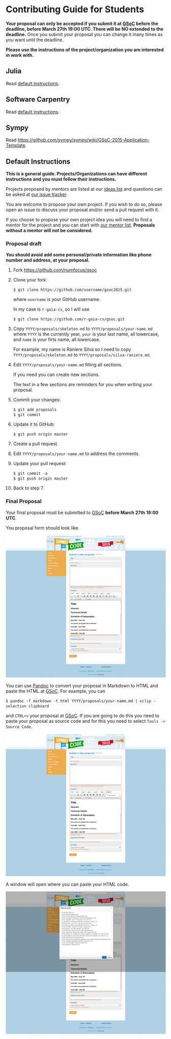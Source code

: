 # Contributing Guide for Students

**Your proposal can only be accepted if you submit it
at [GSoC][] before the deadline,
before March 27th 19:00 UTC.
There will be NO extended to the deadline.**
Once you submit your proposal you can change it
many times as you want until the deadline.

**Please use the instructions of the project/organization
you are interested in work with.**

## Julia

Read [default instructions](#default-instructions).

## Software Carpentry

Read [default instructions](#default-instructions).

## Sympy

Read https://github.com/sympy/sympy/wiki/GSoC-2015-Application-Template.

## Default Instructions

**This is a general guide.
Projects/Organizations can have different instructions
and you must follow their instructions.**

Projects proposed by mentors are listed at our [ideas list][IL] and
questions can be asked at [our issue tracker][issues].

You are welcome to propose your own project. If you wish to do so, please
open an issue to discuss your proposal and/or send a pull request with it.

If you choose to propose your own project idea you will need to find
a mentor for the project
and you can start with [our mentor list][ML].
**Proposals without a mentor will not be considered.**

### Proposal draft

**You should avoid add some personal/private information
like phone number and address, at your proposal.**

1.  Fork https://github.com/numfocus/gsoc

2.  Clone your fork:

    ~~~
    $ git clone https://github.com/username/gsoc2015.git
    ~~~

    where `username` is your GitHub username.

    In my case is `r-gaia-cs`, so I will use

    ~~~
    $ git clone https://github.com/r-gaia-cs/gsoc.git
    ~~~

2.  Copy `YYYY/proposals/skeleton.md` to `YYYY/proposals/your-name.md`
    where `YYYY` is the currently year, `your` is your last name, all lowercase,
    and `name` is your firts name, all lowercase.

    For example, my name is Raniere Silva so I need to
    copy `YYYY/proposals/skeleton.md` to `YYYY/proposals/silva-raniere.md`.

3.  Edit `YYYY/proposals/your-name.md` filling all sections.

    If you need you can create new sections.

    The text in a few sections are reminders for you
    when writing your proposal.

4.  Commit your changes:

    ~~~
    $ git add proposals
    $ git commit
    ~~~

5.  Update it to GitHub:

    ~~~
    $ git push origin master
    ~~~

6.  Create a pull request.

7.  Edit `YYYY/proposals/your-name.md` to address the comments.

8.  Update your pull request:

    ~~~
    $ git commit -a
    $ git push origin master
    ~~~

9.  Back to step 7.

### Final Proposal

Your final proposal must be submitted to [GSoC][]
**before March 27th 19:00 UTC**.

You proposal form should look like

![Blank Proposal Form](img/gsoc-main.png)

You can use [Pandoc][] to convert your proposal in Markdown
to HTML and paste the HTML at [GSoC][].
For example, you can

~~~
$ pandoc -f markdown -t html YYYY/proposals/your-name.md | xclip -selection clipboard
~~~

and `CTRL+v` your proposal at [GSoC][]. If you are going to do this
you need to paste your proposal as source code and for this
you need to select `Tools -> Source Code`.

![Showing Source Code Option](img/gsoc-tools.png)

A window will open where you can paste your HTML code.

![Source Code Window](img/gsoc-source-code.png)

[IL]: 2015/ideas-list.md
[issues]: https://github.com/numfocus/gsoc/issues
[GSoC]: https://www.google-melange.com/gsoc/homepage/google/gsoc2015
[ML]: organization/team.md
[Pandoc]: http://pandoc.org/
